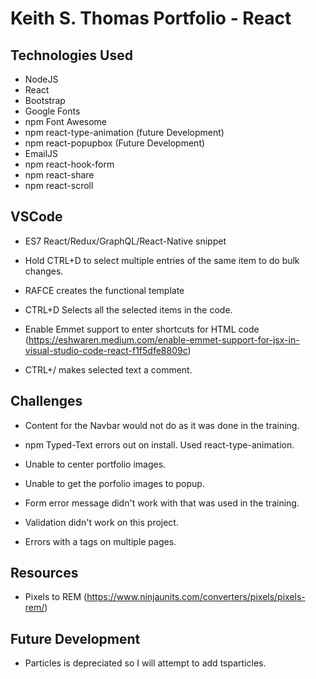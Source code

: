 # Keith S. Thomas Portfolio - React

## Technologies Used

* NodeJS
* React
* Bootstrap
* Google Fonts
* npm Font Awesome
* npm react-type-animation (future Development)
* npm react-popupbox (Future Development)
* EmailJS
* npm react-hook-form
* npm react-share
* npm react-scroll

## VSCode

 * ES7 React/Redux/GraphQL/React-Native snippet

 * Hold CTRL+D to select multiple entries of the same item to do bulk changes.

 * RAFCE creates the functional template
 
 * CTRL+D Selects all the selected items in the code.

 * Enable Emmet support to enter shortcuts for HTML code (https://eshwaren.medium.com/enable-emmet-support-for-jsx-in-visual-studio-code-react-f1f5dfe8809c)

 * CTRL+/ makes selected text a comment.

 ## Challenges

 * Content for the Navbar would not do as it was done in the training.

 * npm Typed-Text errors out on install. Used react-type-animation.

 * Unable to center portfolio images.

 * Unable to get the porfolio images to popup.

 * Form error message didn't work with that was used in the training.

 * Validation didn't work on this project.

 * Errors with a tags on multiple pages.

 ## Resources

 * Pixels to REM (https://www.ninjaunits.com/converters/pixels/pixels-rem/)

 ## Future Development

* Particles is depreciated so I will attempt to add tsparticles.